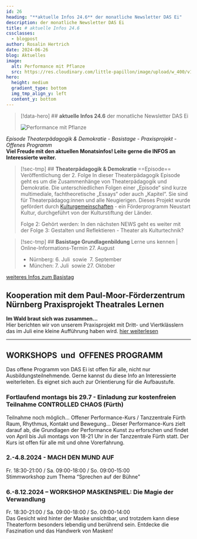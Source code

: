 ```yaml
---
id: 26
heading: "**aktuelle Infos 24.6** der monatliche Newsletter DAS Ei"
description: der monatliche Newsletter DAS Ei
title: # aktuelle Infos 24.6
cssclasses:
  - blogpost
author: Rosalin Hertrich
date: 2024-06-26
blog: Aktuelles
image:
  alt: Performance mit Pflanze
  src: https://res.cloudinary.com/little-papillon/image/upload/w_400/v1594670341/dasei/pflanze_u32qtf.jpg
hero:
  height: medium  
  gradient_type: bottom  
  img_tmp_align_y: left
  content_y: bottom  
---
```

> [!data-hero] ## **aktuelle Infos 24.6** der monatliche Newsletter DAS Ei
> 
> ![Performance mit Pflanze](https://res.cloudinary.com/little-papillon/image/upload/w_400/v1594670341/dasei/pflanze_u32qtf.jpg)

<!-- PUBLISH-FROM-HERE -->

_Episode Theaterpädagogik & Demokratie - Basistage - Praxisprojekt - Offenes Programm_   
**Viel Freude mit den aktuellen Monatsinfos! Leite gerne die INFOS an Interessierte weiter.**

> [!sec-tmp] ## **Theaterpädagogik & Demokratie** ==Episode== Veröffentlichung der 2. Folge
> In dieser Theaterpädagogik Episode geht es um die Zusammenhänge von Theaterpädagogik und Demokratie. Die unterschiedlichen Folgen einer „Episode“ sind kurze multimediale, fachtheoretische „Essays“ oder auch „Kapitel“. Sie sind für Theaterpädagog:innen und alle Neugierigen.
> Dieses Projekt wurde gefördert durch [Kulturgemeinschaften](https://kulturgemeinschaften.de/) - ein Förderprogramm Neustart Kultur, durchgeführt von der  Kulturstiftung der Länder.
> 
> Folge 2: Gehört werden: In den nächsten NEWS geht es weiter mit der Folge 3: Gestalten und Reflektieren - Theater als Kulturtechnik?

> [!sec-tmp] ## **Basistage Grundlagenbildung** Lerne uns kennen | Online-Informations-Termin 27. August
> - Nürnberg: 6. Juli  sowie  7. September
> - München: 7. Juli  sowie 27. Oktober
> 
[weiteres Infos zum Basistag](/ausbildung-theaterpaedagogik/einstiege)

  
## Kooperation mit dem Paul-Moor-Förderzentrum Nürnberg **Praxisprojekt Theatrales Lernen**
**Im Wald braut sich was zusammen…**  
Hier berichten wir von unserem Praxisprojekt mit Dritt- und Viertklässlern das im Juli eine kleine Aufführung haben wird.
[hier weiterlesen](/blog/aktuelles-4/im-wald-braut-sich-was-zusammen-25)

---

## WORKSHOPS  und  OFFENES PROGRAMM
Das offene Programm von DAS Ei ist offen für alle, nicht nur Ausbildungsteilnehmende. Gerne kannst du diese Info an Interessierte weiterleiten. Es eignet sich auch zur Orientierung für die Aufbaustufe.

### Fortlaufend montags bis 29.7 - Einladung zur kostenfreien Teilnahme **CONTROLLED CHAOS (Fürth)**
Teilnahme noch möglich...
Offener Performance-Kurs / Tanzzentrale Fürth  
Raum, Rhythmus, Kontakt und Bewegung... Dieser Performance-Kurs zielt darauf ab, die Grundlagen der Performance Kunst zu erforschen und findet von April bis Juli montags von 18-21 Uhr in der Tanzzentrale Fürth statt. Der Kurs ist offen für alle mit und ohne Vorerfahrung. 

### 2.-4.8.2024 - **MACH DEN MUND AUF**
Fr. 18:30-21:00 / Sa. 09:00-18:00 / So. 09:00-15:00   
Stimmworkshop zum Thema “Sprechen auf der Bühne" 

### 6.-8.12.2024 – WORKSHOP MASKENSPIEL: **Die Magie der Verwandlung**  
Fr. 18:30-21:00 / Sa. 09:00-18:00 / So. 09:00-14:00   
Das Gesicht wird hinter der Maske unsichtbar, und trotzdem kann diese Theaterform besonders lebendig und berührend sein. Entdecke die Faszination und das Handwerk von Masken!
